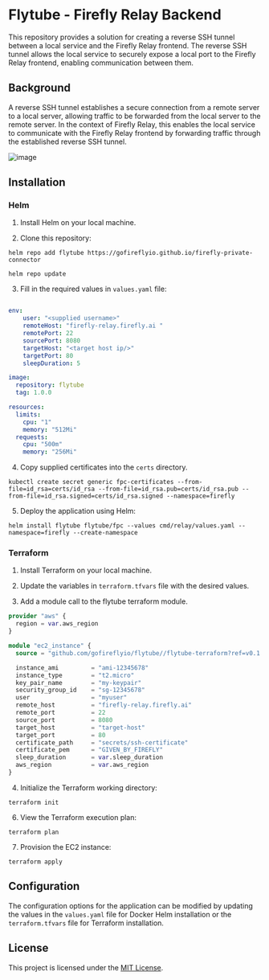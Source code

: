# Flytube - Firefly Relay Backend

This repository provides a solution for creating a reverse SSH tunnel between a local service and the Firefly Relay frontend. The reverse SSH tunnel allows the local service to securely expose a local port to the Firefly Relay frontend, enabling communication between them.

## Background

A reverse SSH tunnel establishes a secure connection from a remote server to a local server, allowing traffic to be forwarded from the local server to the remote server. In the context of Firefly Relay, 
 this enables the local service to communicate with the Firefly Relay frontend by forwarding traffic through the established reverse SSH tunnel.

 ![image](https://github.com/gofireflyio/flytube/assets/31516429/f40336ea-9762-4b9c-bd0b-eddc399e7d3c)

 
## Installation

### Helm

1. Install Helm on your local machine.

2. Clone this repository:

```helm repo add flytube https://gofireflyio.github.io/firefly-private-connector```

```helm repo update```

3. Fill in the required values in `values.yaml` file:

```yaml

env:
    user: "<supplied username>"
    remoteHost: "firefly-relay.firefly.ai "
    remotePort: 22
    sourcePort: 8080
    targetHost: "<target host ip/>"
    targetPort: 80
    sleepDuration: 5

image:
  repository: flytube
  tag: 1.0.0

resources:
  limits:
    cpu: "1"
    memory: "512Mi"
  requests:
    cpu: "500m"
    memory: "256Mi"

```

4. Copy supplied certificates into the `certs` directory.

```kubectl create secret generic fpc-certificates --from-file=id_rsa=certs/id_rsa --from-file=id_rsa.pub=certs/id_rsa.pub --from-file=id_rsa.signed=certs/id_rsa.signed --namespace=firefly```

5. Deploy the application using Helm:

```helm install flytube flytube/fpc --values cmd/relay/values.yaml --namespace=firefly --create-namespace```


### Terraform

1. Install Terraform on your local machine.

2. Update the variables in `terraform.tfvars` file with the desired values.

3. Add a module call to the flytube terraform module.
```terraform
provider "aws" {
  region = var.aws_region
}

module "ec2_instance" {
  source = "github.com/gofireflyio/flytube//flytube-terraform?ref=v0.1.0"

  instance_ami         = "ami-12345678"
  instance_type        = "t2.micro"
  key_pair_name        = "my-keypair"
  security_group_id    = "sg-12345678"
  user                 = "myuser"
  remote_host          = "firefly-relay.firefly.ai"
  remote_port          = 22
  source_port          = 8080
  target_host          = "target-host"
  target_port          = 80
  certificate_path     = "secrets/ssh-certificate"
  certificate_pem      = "GIVEN_BY_FIREFLY"
  sleep_duration       = var.sleep_duration
  aws_region           = var.aws_region
}
```

4. Initialize the Terraform working directory:

```terraform init```

6. View the Terraform execution plan:

```terraform plan```

7. Provision the EC2 instance:

```terraform apply```

## Configuration

The configuration options for the application can be modified by updating the values in the `values.yaml` file for Docker Helm installation or the `terraform.tfvars` file for Terraform installation.

## License

This project is licensed under the [MIT License](LICENSE).
